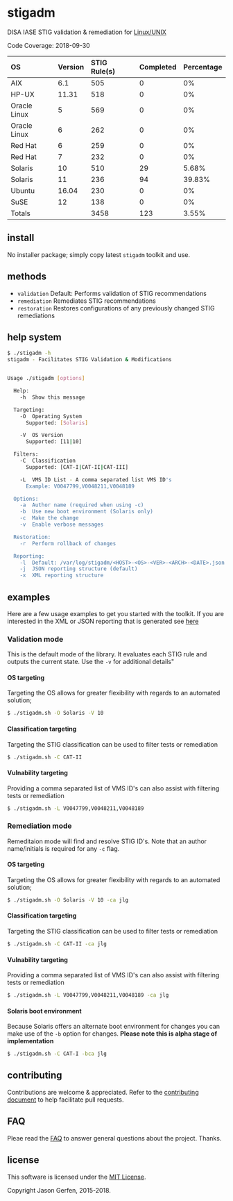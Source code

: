 # stigadm

DISA IASE STIG validation & remediation for [Linux/UNIX](https://iase.disa.mil/stigs/os/unix-linux/Pages/index.aspx)

Code Coverage: 2018-09-30

| OS            | Version   | STIG Rule(s)   | Completed | Percentage |
| :---          | :---      | :---           | :---      | :---       |
| AIX           | 6.1       | 505            | 0         | 0%         |
| HP-UX         | 11.31     | 518            | 0         | 0%         |
| Oracle Linux  | 5         | 569            | 0         | 0%         |
| Oracle Linux  | 6         | 262            | 0         | 0%         |
| Red Hat       | 6         | 259            | 0         | 0%         |
| Red Hat       | 7         | 232            | 0         | 0%         |
| Solaris       | 10        | 510            | 29        | 5.68%      |
| Solaris       | 11        | 236            | 94        | 39.83%     |
| Ubuntu        | 16.04     | 230            | 0         | 0%         |
| SuSE          | 12        | 138            | 0         | 0%         |
| Totals        |           | 3458           | 123       | 3.55%      |

## install ##
No installer package; simply copy latest `stigadm` toolkit and use.

## methods ##

* `validation`      Default: Performs validation of STIG recommendations
* `remediation`     Remediates STIG recommendations
* `restoration`     Restores configurations of any previously changed STIG remediations


## help system ##

```sh
$ ./stigadm -h
stigadm - Facilitates STIG Validation & Modifications


Usage ./stigadm [options]

  Help:
    -h  Show this message

  Targeting:
    -O  Operating System
      Supported: [Solaris]

    -V  OS Version
      Supported: [11|10]

  Filters:
    -C  Classification
      Supported: [CAT-I|CAT-II|CAT-III]

    -L  VMS ID List - A comma separated list VMS ID's
      Example: V0047799,V0048211,V0048189

  Options:
    -a  Author name (required when using -c)
    -b  Use new boot environment (Solaris only)
    -c  Make the change
    -v  Enable verbose messages

  Restoration:
    -r  Perform rollback of changes

  Reporting:
    -l  Default: /var/log/stigadm/<HOST>-<OS>-<VER>-<ARCH>-<DATE>.json
    -j  JSON reporting structure (default)
    -x  XML reporting structure
```

## examples ##
Here are a few usage examples to get you started with the toolkit. If you are interested
in the XML or JSON reporting that is generated see [here](https://gist.github.com/jas-/431d107d3d744ba7ba41bf3b8d5cbdcf)

### Validation mode
This is the default mode of the library. It evaluates each STIG rule and outputs the
current state. Use the `-v` for additional details"

#### OS targeting
Targeting the OS allows for greater flexibility with regards to an automated solution;

```sh
$ ./stigadm.sh -O Solaris -V 10
```

#### Classification targeting
Targeting the STIG classification can be used to filter tests or remediation

```sh
$ ./stigadm.sh -C CAT-II
```

#### Vulnability targeting
Providing a comma separated list of VMS ID's can also assist with filtering tests or remediation

```sh
$ ./stigadm.sh -L V0047799,V0048211,V0048189
```

### Remediation mode
Remeditaion mode will find and resolve STIG ID's. Note that an author name/initials is required for
any `-c` flag.

#### OS targeting
Targeting the OS allows for greater flexibility with regards to an automated solution;

```sh
$ ./stigadm.sh -O Solaris -V 10 -ca jlg
```

#### Classification targeting
Targeting the STIG classification can be used to filter tests or remediation

```sh
$ ./stigadm.sh -C CAT-II -ca jlg
```

#### Vulnability targeting
Providing a comma separated list of VMS ID's can also assist with filtering tests or remediation

```sh
$ ./stigadm.sh -L V0047799,V0048211,V0048189 -ca jlg
```

#### Solaris boot environment
Because Solaris offers an alternate boot environment for changes you can make use of the `-b` option
for changes. **Please note this is alpha stage of implementation**

```sh
$ ./stigadm.sh -C CAT-I -bca jlg
```


## contributing ##

Contributions are welcome & appreciated. Refer to the [contributing document](https://github.com/jas-/stigadm/blob/master/CONTRIBUTING.md)
to help facilitate pull requests.

## FAQ ##
Pleae read the [FAQ](https://github.com/stigadm/stigadm/wiki/FAQ) to answer general questions about the project. Thanks.


## license ##

This software is licensed under the [MIT License](https://github.com/jas-/stigadm/blob/master/LICENSE).

Copyright Jason Gerfen, 2015-2018.
